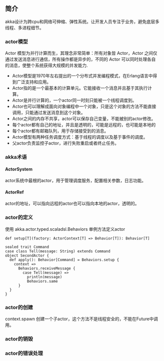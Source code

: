 ## 简介
akka设计为跨cpu和网络可伸缩、弹性系统。让开发人员专注于业务，避免底层多线程、多进程细节。  

### actor模型
Actor 模型为并行计算而生，其理念非常简单：所有对象皆 Actor，Actor 之间仅通过发送消息进行通信，所有操作都是异步的，不同的 Actor 可以同时处理各自的消息，使整个系统获得大规模的并发能力.
- Actor模型是1970年左右提出的一个分布式并发编程模式，在Erlang语言中得到广泛支持和应用。   
- Actor指的是一个最基本的计算单元。它能接收一个消息并且基于其执行计算。  
- Actor是并行计算的，一个actor同一时刻只能被一个线程调度到。   
- Actor也可以理解成面向对象编程中一个对象，只是这个对象的方法不能直接调用，只能通过发送消息到这个对象。  
- Actor之间的内存不共享，actor可以保存自己变量，不能被别的actor修改。   
- 每个actor都有自己的地址，并且是透明的，可能是远程的，也可能是本地的
- 每个actor都有邮箱队列，用于存储接受到的消息。
- Actor模型有两种任务调度方式：基于线程的调度以及基于事件的调度。 
- 父actor负责监控子actor，进行失败重启或者终止任务。

### akka术语
#### ActorSystem
actor系统中最根的actor，用于管理调度服务，配置相关参数，日志功能。

#### ActorRef
actor的地址，可以指向远程的actor也可以指向本地的actor，透明的。

### actor的定义
使用 akka.actor.typed.scaladsl.Behaviors 单例方法定义actor

```
def setup[T](factory: ActorContext[T] => Behavior[T]): Behavior[T]
```

```
sealed trait Command
case class Tell(message: String) extends Command
object SecondActor {
  def apply(): Behavior[Command] = Behaviors.setup {
    context =>
      Behaviors.receiveMessage {
        case Tell(message) =>
          println(message)
          Behaviors.same
      }
  }
}
```

### actor的创建
context.spawn 创建一个子actor，这个方法不是线程安全的，不能在Future中调用。

### actor的销毁

### actor的错误处理








